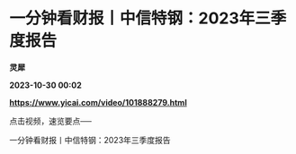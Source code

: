 # 一分钟看财报丨中信特钢：2023年三季度报告
**灵犀**

**2023-10-30 00:02**

**https://www.yicai.com/video/101888279.html**

点击视频，速览要点──

一分钟看财报丨中信特钢：2023年三季度报告